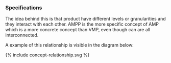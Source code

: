 ### Specifications
The idea behind this is that product have different levels or granularities and they interact with each other. AMPP is the more specific concept of AMP which is a more concrete concept than VMP, even though can are all interconnected.

A example of this relationship is visible in the diagram below:
  <div>
{% include concept-relationship.svg %}
</div>